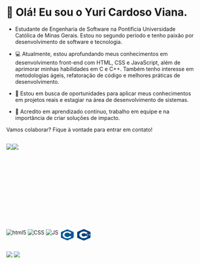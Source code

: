 # 👋 Olá! Eu sou o Yuri Cardoso Viana.
- Estudante de Engenharia de Software na Pontificia Universidade Católica de Minas Gerais. Estou no segundo período e tenho paixão por desenvolvimento de software e tecnologia.

- 💻 Atualmente, estou aprofundando meus conhecimentos em desenvolvimento front-end com HTML, CSS e JavaScript, além de aprimorar minhas habilidades em C e C++. Também tenho interesse em metodologias ágeis, refatoração de código e melhores práticas de desenvolvimento.

- 🚀 Estou em busca de oportunidades para aplicar meus conhecimentos em projetos reais e estagiar na área de desenvolvimento de sistemas.

- 🌱 Acredito em aprendizado contínuo, trabalho em equipe e na importância de criar soluções de impacto.

Vamos colaborar? Fique à vontade para entrar em contato!

  ##
  
<div style="display: flex" >
  <img height="180em" src="https://github-readme-stats.vercel.app/api?username=Yuric-Viana&show_icons=true&theme=dracula#gh-dracula-mode-only">
  <img height="180em" src="https://github-readme-stats.vercel.app/api/top-langs/?username=Yuric-Viana&layout-compact&langs_count-16&theme=dracula#gh-dracula-mode-only">
</div>

  ##

<div style="display: inline_block"><br/>

<img alt="html5" src="https://img.shields.io/badge/HTML5-E34F26?style=for-the-badge&logo=html5&logoColor=white">
<img alt="CSS" src="https://img.shields.io/badge/CSS-239120?&style=for-the-badge&logo=css3&logoColor=white">
<img alt="JS" src="https://img.shields.io/badge/JavaScript-F7DF1E?style=for-the-badge&logo=javascript&logoColor=black">
<img align="top" alt="Yuri-C" height="30" width="40" src="https://raw.githubusercontent.com/devicons/devicon/master/icons/c/c-plain.svg">
<img align="top" alt="Yuri-C++" height="30" width="40" src="https://raw.githubusercontent.com/devicons/devicon/master/icons/cplusplus/cplusplus-plain.svg">
  
  
  ##
 
<div> 
  <a href = "mailto:yuricardosoviana@gmail.com"><img src="https://img.shields.io/badge/-Gmail-%23333?style=for-the-badge&logo=gmail&logoColor=white" target="_blank"></a>
  <a href="https://www.linkedin.com/in/yuri-viana-062129302" target="_blank"><img src="https://img.shields.io/badge/-LinkedIn-%230077B5?style=for-the-badge&logo=linkedin&logoColor=white" target="_blank"></a> 
  
</div>
